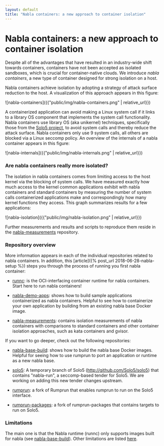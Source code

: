 ```yaml
---
layout: default
title: "Nabla containers: a new approach to container isolation"
---
```


# Nabla containers: a new approach to container isolation

Despite all of the advantages that have resulted in an industry-wide
shift towards containers, containers have not been accepted as
isolated sandboxes, which is crucial for container-native clouds.  We
introduce *nabla containers*, a new type of container designed for 
strong isolation on a host.

Nabla containers achieve isolation by adopting a strategy of attack
surface reduction to the host.  A visualization of this approach
appears in this figure:

![nabla-containers]({{"public/img/nabla-containers.png" | relative_url}})

A containerized application can avoid making a Linux system call if it
links to a library OS component that implements the system call
functionality.  Nabla containers use library OS (aka unikernel)
techniques, specifically those from the [Solo5
project](https://github.com/Solo5/solo5), to avoid system calls and
thereby reduce the attack surface.  Nabla containers only use 9
system calls, all others are blocked via a Linux seccomp policy.  An
overview of the internals of a nabla container appears in this figure:

![nabla-internals]({{"public/img/nabla-internals.png" | relative_url}})

### Are nabla containers really more isolated?

The isolation in nabla containers comes from limiting access to the
host kernel via the blocking of system calls.  We have measured
exactly how much access to the kernel common applications exhibit with
nabla containers and standard containers by measuring the number of
system calls containerized applications make and correspondingly how
many kernel functions they access.  This graph summarizes results for
a few applications:

![nabla-isolation]({{"public/img/nabla-isolation.png" | relative_url}})

Further measurements and results and scripts to reproduce them reside
in the
[nabla-measurements](https://github.com/nabla-containers/nabla-measurements)
repository.

### Repository overview

More information appears in each of the individual repositories related to 
nabla containers. In addition, this 
[article]({% post_url 2018-06-28-nabla-setup %}) steps you through the 
process of running you first nabla container:

- [runnc](https://github.com/nabla-containers/runnc): is the
  OCI-interfacing container runtime for nabla containers.  Start here
  to run nabla containers!

- [nabla-demo-apps](https://github.com/nabla-containers/nabla-demo-apps):
  shows how to build sample applications containerized as nabla
  containers.  Helpful to see how to containerize your own application
  by building from an existing nabla base Docker image.

- [nabla-measurements](https://github.com/nabla-containers/nabla-measurements):
  contains isolation measurements of nabla containers with comparisons
  to standard containers and other container isolation approaches,
  such as kata containers and gvisor.

If you want to go deeper, check out the following repositories:

- [nabla-base-build](https://github.com/nabla-containers/nabla-base-build):
  shows how to build the nabla base Docker images.  Helpful for seeing
  how to use rumprun to port an application or runtime as a new nabla base.

- [solo5](https://github.com/nabla-containers/solo5): A temporary branch of
  Solo5 (http://github.com/Solo5/solo5) that contains "nabla-run", a
  seccomp-based tender for Solo5. We are working on adding this new tender
  changes upstream.

- [rumprun](https://github.com/nabla-containers/rumprun): a fork of
  Rumprun that enables rumprun to run on the Solo5 interface.

- [rumprun-packages](https://github.com/nabla-containers/rumprun-packages):
  a fork of rumprun-packages that contains targets to run on Solo5.

### Limitations

The main one is that the Nabla runtime (runnc) only supports images built for nabla (see [nabla-base-build](https://github.com/nabla-containers/nabla-base-build)). Other limitations are listed [here](https://github.com/nabla-containers/runnc#limitations).
